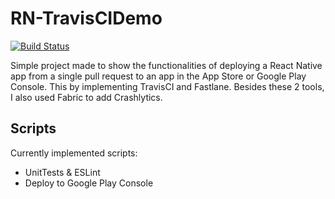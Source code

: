 # RN-TravisCIDemo

[![Build Status](https://travis-ci.com/guillaime/RN-TravisCIDemo.svg?token=HpjgqrdLExH9HLfTcadL&branch=master)](https://travis-ci.com/guillaime/RN-TravisCIDemo)

Simple project made to show the functionalities of deploying a React Native app from a single pull request to an app in the App Store or Google Play Console. This by implementing TravisCI and Fastlane. Besides these 2 tools, I also used Fabric to add Crashlytics.

## Scripts
Currently implemented scripts:

* UnitTests & ESLint
* Deploy to Google Play Console
